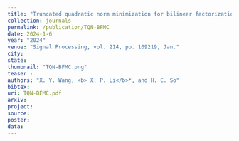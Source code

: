 ```yaml
---
title: "Truncated quadratic norm minimization for bilinear factorization based matrix completion"
collection: journals
permalink: /publication/TQN-BFMC
date: 2024-1-6
year: "2024"
venue: "Signal Processing, vol. 214, pp. 109219, Jan."
city: 
state: 
thumbnail: "TQN-BFMC.png"
teaser : 
authors: "X. Y. Wang, <b> X. P. Li</b>*, and H. C. So"
bibtex: 
uri: TQN-BFMC.pdf
arxiv: 
project: 
source: 
poster: 
data:
---
```

